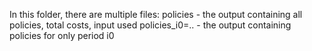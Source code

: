 In this folder, there are multiple files:
policies - the output containing all policies, total costs, input used
policies_i0=.. - the output containing policies for only period i0 